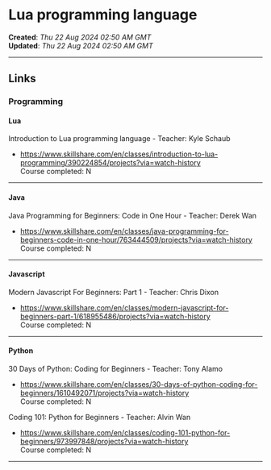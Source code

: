 # Lua programming language  

**Created**: *Thu 22 Aug 2024 02:50 AM GMT*  
**Updated**: *Thu 22 Aug 2024 02:50 AM GMT*  

-----

## Links  

### Programming  

#### Lua  

Introduction to Lua programming language - Teacher: Kyle Schaub   
- https://www.skillshare.com/en/classes/introduction-to-lua-programming/390224854/projects?via=watch-history      
Course completed: N  

-----

#### Java

Java Programming for Beginners: Code in One Hour - Teacher: Derek Wan  
- https://www.skillshare.com/en/classes/java-programming-for-beginners-code-in-one-hour/763444509/projects?via=watch-history  
Course completed: N  

-----

#### Javascript  

Modern Javascript For Beginners: Part 1 - Teacher: Chris Dixon  
- https://www.skillshare.com/en/classes/modern-javascript-for-beginners-part-1/618955486/projects?via=watch-history  
Course completed: N

-----

#### Python  

30 Days of Python: Coding for Beginners - Teacher: Tony Alamo  
- https://www.skillshare.com/en/classes/30-days-of-python-coding-for-beginners/1610492071/projects?via=watch-history  
Course completed: N  

Coding 101: Python for Beginners - Teacher: Alvin Wan  
- https://www.skillshare.com/en/classes/coding-101-python-for-beginners/973997848/projects?via=watch-history  
Course completed: N  

-----  

